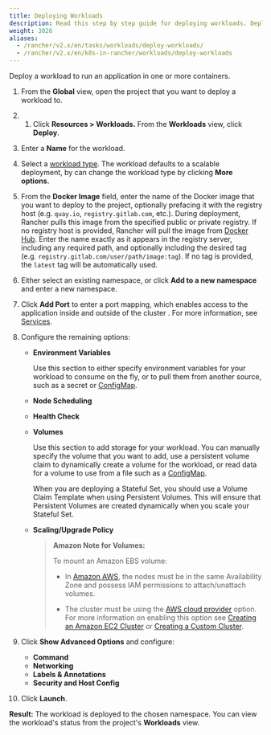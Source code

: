 ```yaml
---
title: Deploying Workloads
description: Read this step by step guide for deploying workloads. Deploy a workload to run an application in one or more containers.
weight: 3026
aliases:
  - /rancher/v2.x/en/tasks/workloads/deploy-workloads/
  - /rancher/v2.x/en/k8s-in-rancher/workloads/deploy-workloads
---
```


Deploy a workload to run an application in one or more containers.

1. From the **Global** view, open the project that you want to deploy a workload to.

1. 1. Click **Resources > Workloads.** From the **Workloads** view, click **Deploy**.

1. Enter a **Name** for the workload.

1. Select a [workload type]({{<baseurl>}}/rancher/v2.x/en/k8s-in-rancher/workloads/). The workload defaults to a scalable deployment, by can change the workload type by clicking **More options.**

1. From the **Docker Image** field, enter the name of the Docker image that you want to deploy to the project, optionally prefacing it with the registry host (e.g. `quay.io`, `registry.gitlab.com`, etc.). During deployment, Rancher pulls this image from the specified public or private registry. If no registry host is provided, Rancher will pull the image from [Docker Hub](https://hub.docker.com/explore/). Enter the name exactly as it appears in the registry server, including any required path, and optionally including the desired tag (e.g. `registry.gitlab.com/user/path/image:tag`). If no tag is provided, the `latest` tag will be automatically used.

1. Either select an existing namespace, or click **Add to a new namespace** and enter a new namespace.

1. Click **Add Port** to enter a port mapping, which enables access to the application inside and outside of the cluster . For more information, see [Services]({{<baseurl>}}/rancher/v2.x/en/k8s-in-rancher/workloads/#services).

1. Configure the remaining options:

    - **Environment Variables**

        Use this section to either specify environment variables for your workload to consume on the fly, or to pull them from another source, such as a secret or [ConfigMap]({{<baseurl>}}/rancher/v2.x/en/k8s-in-rancher/configmaps/).

    - **Node Scheduling**
    - **Health Check**
    - **Volumes**

        Use this section to add storage for your workload. You can manually specify the volume that you want to add, use a persistent volume claim to dynamically create a volume for the workload, or read data for a volume to use from a file such as a [ConfigMap]({{<baseurl>}}/rancher/v2.x/en/k8s-in-rancher/configmaps/).

        When you are deploying a Stateful Set, you should use a Volume Claim Template when using Persistent Volumes. This will ensure that Persistent Volumes are created dynamically when you scale your Stateful Set.

    - **Scaling/Upgrade Policy**

        >**Amazon Note for Volumes:**
        >
        > To mount an Amazon EBS volume:
        >
        >- In [Amazon AWS](https://aws.amazon.com/), the nodes must be in the same Availability Zone and possess IAM permissions to attach/unattach volumes.
        >
        >- The cluster must be using the [AWS cloud provider](https://kubernetes.io/docs/concepts/cluster-administration/cloud-providers/#aws) option. For more information on enabling this option see [Creating an Amazon EC2 Cluster]({{<baseurl>}}/rancher/v2.x/en/cluster-provisioning/rke-clusters/node-pools/ec2/) or [Creating a Custom Cluster]({{<baseurl>}}/rancher/v2.x/en/cluster-provisioning/rke-clusters/custom-nodes).


1. Click **Show Advanced Options** and configure:

    - **Command**
    - **Networking**
    - **Labels & Annotations**
    - **Security and Host Config**

1. Click **Launch**.

**Result:** The workload is deployed to the chosen namespace. You can view the workload's status from the project's **Workloads** view.
